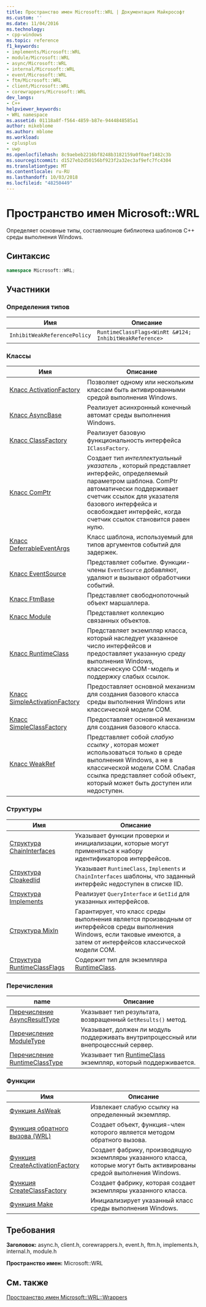 ```yaml
---
title: Пространство имен Microsoft::WRL | Документация Майкрософт
ms.custom: ''
ms.date: 11/04/2016
ms.technology:
- cpp-windows
ms.topic: reference
f1_keywords:
- implements/Microsoft::WRL
- module/Microsoft::WRL
- async/Microsoft::WRL
- internal/Microsoft::WRL
- event/Microsoft::WRL
- ftm/Microsoft::WRL
- client/Microsoft::WRL
- corewrappers/Microsoft::WRL
dev_langs:
- C++
helpviewer_keywords:
- WRL namespace
ms.assetid: 01118a8f-f564-4859-b87e-9444848585a1
author: mikeblome
ms.author: mblome
ms.workload:
- cplusplus
- uwp
ms.openlocfilehash: 8c9aebeb2216bf8248b3182159a0f0aef1482c3b
ms.sourcegitcommit: d1527eb2d50156bf923f2a32ec3af9efc7fc4304
ms.translationtype: MT
ms.contentlocale: ru-RU
ms.lasthandoff: 10/03/2018
ms.locfileid: "48250449"
---
```

# <a name="microsoftwrl-namespace"></a>Пространство имен Microsoft::WRL

Определяет основные типы, составляющие библиотека шаблонов C++ среды выполнения Windows.

## <a name="syntax"></a>Синтаксис

```cpp
namespace Microsoft::WRL;
```

## <a name="members"></a>Участники

### <a name="typedefs"></a>Определения типов

|Имя|Описание|
|----------|-----------------|
|`InhibitWeakReferencePolicy`|`RuntimeClassFlags<WinRt &#124; InhibitWeakReference>`|

### <a name="classes"></a>Классы

|Имя|Описание|
|----------|-----------------|
|[Класс ActivationFactory](../windows/activationfactory-class.md)|Позволяет одному или нескольким классам быть активированными средой выполнения Windows.|
|[Класс AsyncBase](../windows/asyncbase-class.md)|Реализует асинхронный конечный автомат среды выполнения Windows.|
|[Класс ClassFactory](../windows/classfactory-class.md)|Реализует базовую функциональность интерфейса `IClassFactory`.|
|[Класс ComPtr](../windows/comptr-class.md)|Создает тип *интеллектуальный указатель* , который представляет интерфейс, определяемый параметром шаблона. ComPtr автоматически поддерживает счетчик ссылок для указателя базового интерфейса и освобождает интерфейс, когда счетчик ссылок становится равен нулю.|
|[Класс DeferrableEventArgs](../windows/deferrableeventargs-class.md)|Класс шаблона, используемый для типов аргументов событий для задержек.|
|[Класс EventSource](../windows/eventsource-class.md)|Представляет событие. Функции-члены `EventSource` добавляют, удаляют и вызывают обработчики событий.|
|[Класс FtmBase](../windows/ftmbase-class.md)|Представляет свободнопоточный объект маршаллера.|
|[Класс Module](../windows/module-class.md)|Представляет коллекцию связанных объектов.|
|[Класс RuntimeClass](../windows/runtimeclass-class.md)|Представляет экземпляр класса, который наследует указанное число интерфейсов и предоставляет указанную среду выполнения Windows, классическую COM-модель и поддержку слабых ссылок.|
|[Класс SimpleActivationFactory](../windows/simpleactivationfactory-class.md)|Предоставляет основной механизм для создания базового класса среды выполнения Windows или классической модели COM.|
|[Класс SimpleClassFactory](../windows/simpleclassfactory-class.md)|Предоставляет основной механизм для создания базового класса.|
|[Класс WeakRef](../windows/weakref-class.md)|Представляет собой *слабую ссылку* , которая может использоваться только в среде выполнения Windows, а не в классической модели COM. Слабая ссылка представляет собой объект, который может быть доступен или недоступен.|

### <a name="structures"></a>Структуры

|Имя|Описание|
|----------|-----------------|
|[Структура ChainInterfaces](../windows/chaininterfaces-structure.md)|Указывает функции проверки и инициализации, которые могут применяться к набору идентификаторов интерфейсов.|
|[Структура CloakedIid](../windows/cloakediid-structure.md)|Указывает `RuntimeClass`, `Implements` и `ChainInterfaces` шаблоны, что заданный интерфейс недоступен в списке IID.|
|[Структура Implements](../windows/implements-structure.md)|Реализует `QueryInterface` и `GetIid` для указанных интерфейсов.|
|[Структура MixIn](../windows/mixin-structure.md)|Гарантирует, что класс среды выполнения является производным от интерфейсов среды выполнения Windows, если таковые имеются, а затем от интерфейсов классической модели COM.|
|[Структура RuntimeClassFlags](../windows/runtimeclassflags-structure.md)|Содержит тип для экземпляра [RuntimeClass](../windows/runtimeclass-class.md).|

### <a name="enumerations"></a>Перечисления

|name|Описание|
|----------|-----------------|
|[Перечисление AsyncResultType](../windows/asyncresulttype-enumeration.md)|Указывает тип результата, возвращенный `GetResults()` метод.|
|[Перечисление ModuleType](../windows/moduletype-enumeration.md)|Указывает, должен ли модуль поддерживать внутрипроцессный или внепроцессный сервер.|
|[Перечисление RuntimeClassType](../windows/runtimeclasstype-enumeration.md)|Указывает тип [RuntimeClass](../windows/runtimeclass-class.md) экземпляр, который поддерживается.|

### <a name="functions"></a>Функции

|Имя|Описание|
|----------|-----------------|
|[Функция AsWeak](../windows/asweak-function.md)|Извлекает слабую ссылку на определенный экземпляр.|
|[Функция обратного вызова (WRL)](../windows/callback-function-wrl.md)|Создает объект, функция-член которого является методом обратного вызова.|
|[Функция CreateActivationFactory](../windows/createactivationfactory-function.md)|Создает фабрику, производящую экземпляры указанного класса, которые могут быть активированы средой выполнения Windows.|
|[Функция CreateClassFactory](../windows/createclassfactory-function.md)|Создает фабрику, которая создает экземпляры указанного класса.|
|[Функция Make](../windows/make-function.md)|Инициализирует указанный класс среды выполнения Windows.|

## <a name="requirements"></a>Требования

**Заголовок:** async.h, client.h, corewrappers.h, event.h, ftm.h, implements.h, internal.h, module.h

**Пространство имен:** Microsoft::WRL

## <a name="see-also"></a>См. также

[Пространство имен Microsoft::WRL::Wrappers](../windows/microsoft-wrl-wrappers-namespace.md)